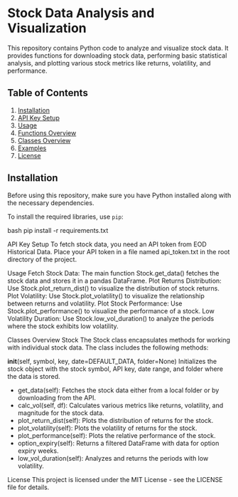 # Stock Data Analysis and Visualization

This repository contains Python code to analyze and visualize stock data. It provides functions for downloading stock data, performing basic statistical analysis, and plotting various stock metrics like returns, volatility, and performance.

## Table of Contents
1. [Installation](#installation)
2. [API Key Setup](#api-key-setup)
3. [Usage](#usage)
4. [Functions Overview](#functions-overview)
5. [Classes Overview](#classes-overview)
6. [Examples](#examples)
7. [License](#license)

## Installation

Before using this repository, make sure you have Python installed along with the necessary dependencies.

To install the required libraries, use `pip`:

bash
pip install -r requirements.txt

API Key Setup
To fetch stock data, you need an API token from EOD Historical Data. Place your API token in a file named api_token.txt in the root directory of the project.

Usage
Fetch Stock Data: The main function Stock.get_data() fetches the stock data and stores it in a pandas DataFrame.
Plot Returns Distribution: Use Stock.plot_return_dist() to visualize the distribution of stock returns.
Plot Volatility: Use Stock.plot_volatility() to visualize the relationship between returns and volatility.
Plot Stock Performance: Use Stock.plot_performance() to visualize the performance of a stock.
Low Volatility Duration: Use Stock.low_vol_duration() to analyze the periods where the stock exhibits low volatility.


Classes Overview
Stock
The Stock class encapsulates methods for working with individual stock data. The class includes the following methods:

__init__(self, symbol, key, date=DEFAULT_DATA, folder=None)
Initializes the stock object with the stock symbol, API key, date range, and folder where the data is stored.
- get_data(self): Fetches the stock data either from a local folder or by downloading from the API.
- calc_vol(self, df): Calculates various metrics like returns, volatility, and magnitude for the stock data.
- plot_return_dist(self): Plots the distribution of returns for the stock.
- plot_volatility(self): Plots the volatility of returns for the stock.
- plot_performance(self): Plots the relative performance of the stock.
- option_expiry(self): Returns a filtered DataFrame with data for option expiry weeks.
- low_vol_duration(self): Analyzes and returns the periods with low volatility.


License
This project is licensed under the MIT License - see the LICENSE file for details.

